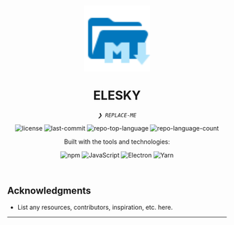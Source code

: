 <p align="center">
    <img src="https://raw.githubusercontent.com/PKief/vscode-material-icon-theme/ec559a9f6bfd399b82bb44393651661b08aaf7ba/icons/folder-markdown-open.svg" align="center" width="30%">
</p>
<p align="center"><h1 align="center">ELESKY</h1></p>
<p align="center">
	<em><code>❯ REPLACE-ME</code></em>
</p>
<p align="center">
	<img src="https://img.shields.io/github/license/siraprem/EleSky?style=plastic&logo=opensourceinitiative&logoColor=white&color=0080ff" alt="license">
	<img src="https://img.shields.io/github/last-commit/siraprem/EleSky?style=plastic&logo=git&logoColor=white&color=0080ff" alt="last-commit">
	<img src="https://img.shields.io/github/languages/top/siraprem/EleSky?style=plastic&color=0080ff" alt="repo-top-language">
	<img src="https://img.shields.io/github/languages/count/siraprem/EleSky?style=plastic&color=0080ff" alt="repo-language-count">
</p>
<p align="center">Built with the tools and technologies:</p>
<p align="center">
	<img src="https://img.shields.io/badge/npm-CB3837.svg?style=plastic&logo=npm&logoColor=white" alt="npm">
	<img src="https://img.shields.io/badge/JavaScript-F7DF1E.svg?style=plastic&logo=JavaScript&logoColor=black" alt="JavaScript">
	<img src="https://img.shields.io/badge/Electron-47848F.svg?style=plastic&logo=Electron&logoColor=white" alt="Electron">
	<img src="https://img.shields.io/badge/Yarn-2C8EBB.svg?style=plastic&logo=Yarn&logoColor=white" alt="Yarn">
</p>
<br>


##  Acknowledgments

- List any resources, contributors, inspiration, etc. here.

---
